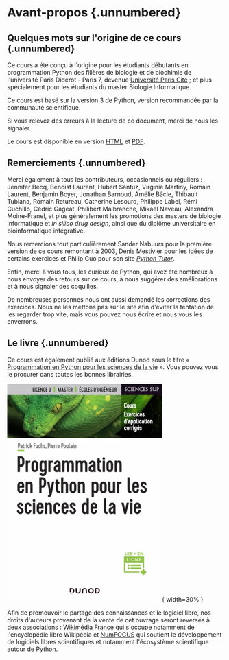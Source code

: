 # Avant-propos {.unnumbered}

## Quelques mots sur l'origine de ce cours {.unnumbered}

Ce cours a été conçu à l'origine pour les étudiants débutants en programmation Python des filières de biologie et de biochimie de l'université Paris Diderot - Paris 7, devenue [Université Paris Cité](https://www.u-paris.fr/) ; et plus spécialement pour les étudiants du master Biologie Informatique.

Ce cours est basé sur la version 3 de Python, version recommandée par la communauté scientifique.

Si vous relevez des erreurs à la lecture de ce document, merci de nous les signaler.

Le cours est disponible en version [HTML](https://python.sdv.u-paris.fr/index.html)
et [PDF](https://python.sdv.u-paris.fr/cours-python.pdf).


## Remerciements {.unnumbered}

Merci également à tous les contributeurs, occasionnels ou réguliers : Jennifer Becq, Benoist Laurent, Hubert Santuz, Virginie Martiny, Romain Laurent, Benjamin Boyer, Jonathan Barnoud, Amélie Bâcle, Thibault Tubiana, Romain Retureau, Catherine Lesourd, Philippe Label, Rémi Cuchillo, Cédric Gageat, Philibert Malbranche, Mikaël Naveau, Alexandra Moine-Franel, et plus généralement les promotions des masters de biologie informatique et  *in silico drug design*, ainsi que du diplôme universitaire en bioinformatique intégrative.

Nous remercions tout particulièrement Sander Nabuurs pour la première version de ce cours remontant à 2003, Denis Mestivier pour les idées de certains exercices et Philip Guo pour son site [*Python Tutor*](http://pythontutor.com/). 

Enfin, merci à vous tous, les curieux de Python, qui avez été nombreux à nous envoyer des retours sur ce cours, à nous suggérer des améliorations et à nous signaler des coquilles.

De nombreuses personnes nous ont aussi demandé les corrections des exercices. Nous ne les mettons pas sur le site afin d'éviter la tentation de les regarder trop vite, mais vous pouvez nous écrire et nous vous les enverrons.


## Le livre {.unnumbered}

Ce cours est également publié aux éditions Dunod sous le titre « [Programmation en Python pour les sciences de la vie](https://www.dunod.com/sciences-techniques/programmation-en-python-pour-sciences-vie) ». Vous pouvez vous le procurer dans toutes les bonnes librairies.

![Couverture livre Dunod.](img/couverture_livre_dunod.jpg){ width=30% }

Afin de promouvoir le partage des connaissances et le logiciel libre, nos droits d'auteurs provenant de la vente de cet ouvrage seront reversés à deux associations : [Wikimédia France](https://www.wikimedia.fr/) qui s'occupe notamment de l'encyclopédie libre Wikipédia et [NumFOCUS](https://numfocus.org/) qui soutient le développement de logiciels libres scientifiques et notamment l'écosystème scientifique autour de Python.
